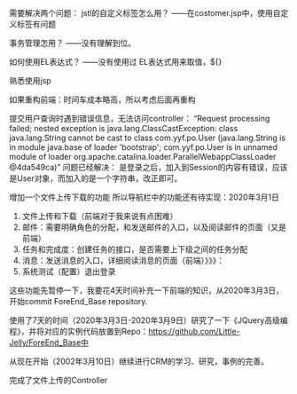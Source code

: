 需要解决两个问题：
jstl的自定义标签怎么用？
——在costomer.jsp中，使用自定义标签有问题

事务管理怎用？
——没有理解到位。

如何使用EL表达式？
——没有使用过
EL表达式用来取值，${}


熟悉使用jsp

如果重构前端：时间车成本略高，所以考虑后面再重构

提交用户查询时遇到错误信息，无法访问controller：
“Request processing failed; nested exception is java.lang.ClassCastException: 
class java.lang.String cannot be cast to class com.yyf.po.User 
(java.lang.String is in module java.base of loader 'bootstrap';
 com.yyf.po.User is in unnamed module of loader org.apache.catalina.loader.ParallelWebappClassLoader @4da549ca)”
 问题已经解决：
 是登录之后，加入到Session的内容有错误，应该是User对象，而加入的是一个字符串，改正即可。
 
 增加一个文件上传下载的功能
 所以导航栏中的功能还有待实现：2020年3月1日
   1. 文件上传和下载（前端对于我来说有点困难）
   2. 邮件：需要明确角色的分配，和发送邮件的入口，以及阅读邮件的页面（又是前端）
   3. 任务和完成度：创建任务的接口，是否需要上下级之间的任务分配
   4. 消息：发送消息的入口，详细阅读消息的页面（前端）》》》：
   5. 系统测试（配置）退出登录
 
 
 这些功能先暂停一下，我要花4天时间补充一下前端的知识，从2020年3月3日，开始commit ForeEnd_Base repository.
 
 使用了7天的时间（2020年3月3日-2020年3月9日）研究了一下《JQuery高级编程》，并将对应的实例代码放置到Repo：https://github.com/Little-Jelly/ForeEnd_Base中
 
 从现在开始（2002年3月10日）继续进行CRM的学习、研究，事例的完善。
 
 完成了文件上传的Controller
 
 
 
 